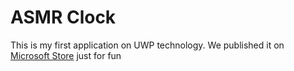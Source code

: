 # ASMR Clock
 This is my first application on UWP technology. We published it on [Microsoft Store](https://www.microsoft.com/en-us/p/asmr-clock-10/9pd7hcd5kl3b) just for fun